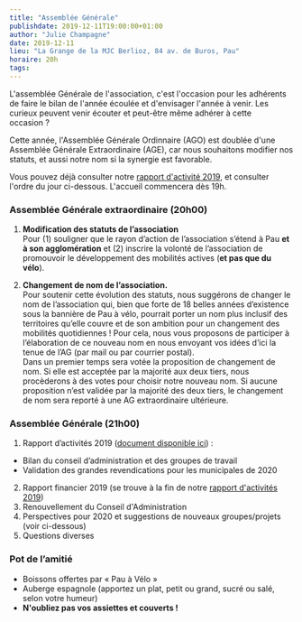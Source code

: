 ```yaml
---
title: "Assemblée Générale"
publishdate: 2019-12-11T19:00:00+01:00
author: "Julie Champagne"
date: 2019-12-11
lieu: "La Grange de la MJC Berlioz, 84 av. de Buros, Pau"
horaire: 20h
tags:
---
```


L'assemblée Générale de l'association, c'est l'occasion pour les adhérents 
de faire le bilan de l'année écoulée et d'envisager l'année à venir. 
Les curieux peuvent venir écouter et peut-être même adhérer à cette occasion&nbsp;?

<!--more-->

Cette année, l'Assemblée Générale Ordinnaire (AGO) est doublée d'une Assemblée
Générale Extraordinaire (AGE), car nous souhaitons modifier nos statuts, et
aussi notre nom si la synergie est favorable.

Vous pouvez déjà consulter notre [rapport d'activité 2019][rapport], et consulter l'ordre
du jour ci-dessous. L'accueil commencera dès 19h.


### Assemblée Générale extraordinaire (20h00)

1. **Modification des statuts de l’association**   
  Pour (1) souligner que le rayon  d’action de l’association s’étend à Pau **et 
  à son agglomération** et (2)   inscrire la volonté de l’association de 
  promouvoir le développement des   mobilités actives (**et pas que du vélo**).


2. **Changement de nom de l’association.**  
  Pour soutenir cette évolution des statuts, nous suggérons de changer le nom de 
  l’association qui, bien que forte de 18 belles années d’existence sous la 
  bannière de Pau à vélo, pourrait porter un nom plus inclusif des territoires 
  qu’elle couvre et de son ambition pour un changement des mobilités 
  quotidiennes ! Pour cela, nous vous proposons de participer à l’élaboration 
  de ce nouveau nom   en nous envoyant vos idées d’ici la tenue de l’AG (par 
  mail ou par courrier   postal).  
  Dans un premier temps sera votée la proposition de changement de nom. Si elle est 
  acceptée par la majorité aux deux tiers, nous procèderons à des votes pour 
  choisir notre nouveau nom. Si aucune proposition n’est validée par la majorité 
  des deux tiers, le changement de nom sera reporté à une AG extraordinaire 
  ultérieure.

### Assemblée Générale (21h00)

1. Rapport d’activités 2019 ([document disponible ici][rapport]) :
  * Bilan du conseil d’administration et des groupes de travail
  * Validation des grandes revendications pour les municipales de 2020
2. Rapport financier 2019 (se trouve à la fin de notre [rapport d'activités 2019][rapport])
3. Renouvellement du Conseil d'Administration
4. Perspectives pour 2020 et suggestions de nouveaux groupes/projets (voir ci-dessous)
5. Questions diverses

### Pot de l’amitié  

* Boissons offertes par « Pau à Vélo »
* Auberge espagnole (apportez un plat, petit ou grand, sucré ou salé, selon votre humeur)
* **N'oubliez pas vos assiettes et couverts !**


[rapport]: pau-a-velo-rapport-activite-2019.pdf